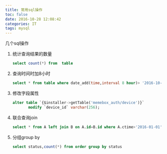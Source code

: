 ```yaml
---
title: 常用sql操作
toc: false
date: 2016-10-28 12:08:42
categories: IT
tags: mysql
---
```




几个sql操作


<!--more-->

1. 统计查询结果的数量

    ```sql
    select count(*) from  table
    ```
2. 查询时间时加8小时
    ```sql
    select * from table where date_add(time,interval 8 hour)> '2016-10-01 10:00:00'
    ```
3. 修改字段属性
    ```sql
    alter table `{$installer->getTable('memebox_auth/device')}`
           modify `device_id` varchar(256);
    ```

4. 联合查询join

	```sql
	select * from A left join B on A.id=B.id where A.ctime>'2016-01-01' and B.status=0
	```

5. 分组group by

	``` sql
	select status,count(*) from order group by status
	```
